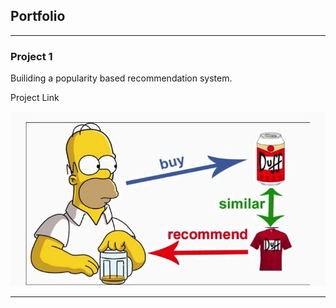 ## Portfolio

---

### Project 1

Builiding a popularity based recommendation system.
<br>

Project Link <a href="https://github.com/nikitanitinpatil/recommendation-system.git">

<img src="project1.jpeg"/>







---
<!-- Remove above link if you don't want to attibute -->
